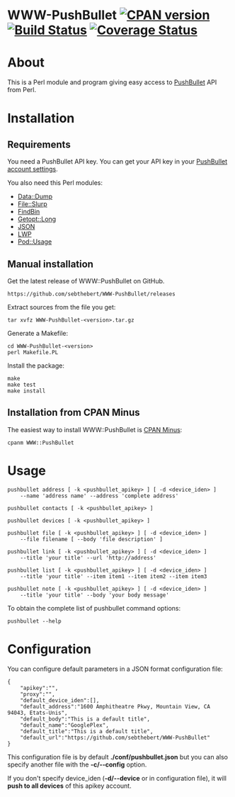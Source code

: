 # WWW-PushBullet [![CPAN version](https://badge.fury.io/pl/WWW-PushBullet.svg)](http://badge.fury.io/pl/WWW-PushBullet) [![Build Status](https://secure.travis-ci.org/sebthebert/WWW-PushBullet.png?branch=master)](http://travis-ci.org/sebthebert/WWW-PushBullet) [![Coverage Status](https://coveralls.io/repos/sebthebert/WWW-PushBullet/badge.png)](https://coveralls.io/r/sebthebert/WWW-PushBullet)

# About

This is a Perl module and program giving easy access to [PushBullet](https://www.pushbullet.com/) API from Perl.


# Installation

## Requirements

You need a PushBullet API key. 
You can get your API key in your [PushBullet account settings](https://www.pushbullet.com/account).

You also need this Perl modules:

  * [Data::Dump](https://metacpan.org/release/Data-Dump)
  * [File::Slurp](https://metacpan.org/release/File-Slurp)
  * [FindBin](https://metacpan.org/pod/FindBin)
  * [Getopt::Long](https://metacpan.org/release/Getopt-Long)
  * [JSON](https://metacpan.org/release/JSON)
  * [LWP](https://metacpan.org/release/libwww-perl)
  * [Pod::Usage](https://metacpan.org/release/Pod-Usage)

## Manual installation

Get the latest release of WWW::PushBullet on GitHub.

    https://github.com/sebthebert/WWW-PushBullet/releases
    
Extract sources from the file you get:

    tar xvfz WWW-PushBullet-<version>.tar.gz
    
Generate a Makefile:

    cd WWW-PushBullet-<version>
    perl Makefile.PL 

Install the package:
    
    make
    make test
    make install

## Installation from CPAN Minus

The easiest way to install WWW::PushBullet is [CPAN Minus](https://github.com/miyagawa/cpanminus):

    cpanm WWW::PushBullet


# Usage

    pushbullet address [ -k <pushbullet_apikey> ] [ -d <device_iden> ]
        --name 'address name' --address 'complete address'
    
    pushbullet contacts [ -k <pushbullet_apikey> ]
    
    pushbullet devices [ -k <pushbullet_apikey> ]
    
    pushbullet file [ -k <pushbullet_apikey> ] [ -d <device_iden> ] 
        --file filename [ --body 'file description' ]
    
    pushbullet link [ -k <pushbullet_apikey> ] [ -d <device_iden> ]
        --title 'your title' --url 'http://address'
    
    pushbullet list [ -k <pushbullet_apikey> ] [ -d <device_iden> ]
        --title 'your title' --item item1 --item item2 --item item3
    
    pushbullet note [ -k <pushbullet_apikey> ] [ -d <device_iden> ]
        --title 'your title' --body 'your body message'

To obtain the complete list of pushbullet command options:

    pushbullet --help


# Configuration

You can configure default parameters in a JSON format configuration file:

    {
        "apikey":"",
        "proxy":"",
        "default_device_iden":[],
        "default_address":"1600 Amphitheatre Pkwy, Mountain View, CA 94043, Etats-Unis",
        "default_body":"This is a default title",
        "default_name":"GooglePlex",
        "default_title":"This is a default title",
        "default_url":"https://github.com/sebthebert/WWW-PushBullet"
    }

This configuration file is by default **./conf/pushbullet.json** but you can also specify another file with the **-c/--config** option.

If you don't specify device_iden (**-d/--device** or in configuration file), it will **push to all devices** of this apikey account.
